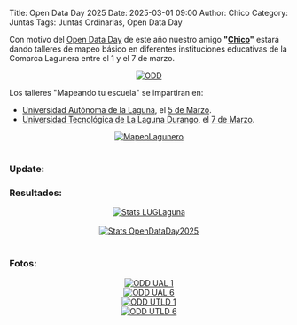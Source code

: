 Title: Open Data Day 2025
Date: 2025-03-01 09:00
Author: Chico
Category: Juntas
Tags: Juntas Ordinarias, Open Data Day

Con motivo del [Open Data Day](https://opendataday.org/es_es/) de este año nuestro amigo __"[Chico](https://www.salazarysanchez.com/entradas/2025-03-03-OpenDataDay-OSM.html)"__ estará dando talleres de mapeo básico en diferentes instituciones educativas de la Comarca Lagunera entre el 1 y el 7 de marzo.

<!-- break -->

<center>
<a href="{attach}2025-03-01-reunion-marzo-ODD-OSM/ODD_logo_notext_full.png"><img class="img-fluid" src="{attach}2025-03-01-reunion-marzo-ODD-OSM/ODD_logo_notext_full.png" alt="ODD"></a>
</center>

Los talleres "Mapeando tu escuela" se impartiran en:

* [Universidad Autónoma de la Laguna](https://opendataday.org/es_es/events/2025/#mapeando-tu-escuela), el [5 de Marzo](https://osmcal.org/event/3580/).
* [Universidad Tecnológica de La Laguna Durango](https://opendataday.org/es_es/events/2025/#mapeando-tu-escuela-2), el [7 de Marzo](https://osmcal.org/event/3589/).

<center>
<a href="{attach}2025-03-01-reunion-marzo-ODD-OSM/Mapa_trc1.png"><img class="img-fluid" src="{attach}2025-03-01-reunion-marzo-ODD-OSM/Mapa_trc1.png" alt="MapeoLagunero"></a>
</center>
<br />

### Update:

### Resultados:

<center>
<a href="https://stats.now.ohsome.org/dashboard#hashtag=LUGLaguna&start=2025-03-01T06:00:00Z&end=2025-03-11T20:45:10Z&interval=P1D&countries=MEX&topics=education,poi">
<img class="img-fluid" src="{attach}2025-03-01-reunion-marzo-ODD-OSM/Stats-LUGL-2025.png" alt="Stats LUGLaguna"></a>
</center>
<br />

<center>
<a href="https://stats.now.ohsome.org/dashboard#hashtag=OpenDataDay2025&start=2025-03-01T06:00:00Z&end=2025-03-11T20:45:10Z&interval=P1D&countries=MEX&topics=education,poi">
<img class="img-fluid" src="{attach}2025-03-01-reunion-marzo-ODD-OSM/Stats-ODD-2025.png" alt="Stats OpenDataDay2025"></a>
</center>
<br />

### Fotos:

<center>
<a href="{attach}2025-03-01-reunion-marzo-ODD-OSM/ODD_2025_UAL_01.jpg">
<img class="img-fluid" src="{attach}2025-03-01-reunion-marzo-ODD-OSM/ODD_2025_UAL_01.jpg" alt="ODD UAL 1"></a>
<br />

<a href="{attach}2025-03-01-reunion-marzo-ODD-OSM/ODD_2025_UAL_06.jpg">
<img class="img-fluid" src="{attach}2025-03-01-reunion-marzo-ODD-OSM/ODD_2025_UAL_06.jpg" alt="ODD UAL 6"></a>
<br />

<a href="{attach}2025-03-01-reunion-marzo-ODD-OSM/ODD_UTLD_01.jpg">
<img class="img-fluid" src="{attach}2025-03-01-reunion-marzo-ODD-OSM/ODD_UTLD_01.jpg" alt="ODD UTLD 1"></a>
<br />

<a href="{attach}2025-03-01-reunion-marzo-ODD-OSM/ODD_UTLD_06.jpg">
<img class="img-fluid" src="{attach}2025-03-01-reunion-marzo-ODD-OSM/ODD_UTLD_06.jpg" alt="ODD UTLD 6"></a>
</center>
<br />

